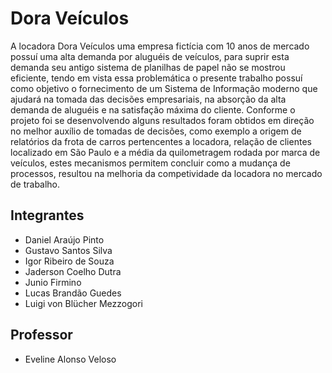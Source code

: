 # Dora Veículos

A locadora Dora Veículos uma empresa fictícia com 10 anos de mercado possuí uma alta demanda por aluguéis de veículos, para suprir esta demanda seu antigo sistema de planilhas de papel não se mostrou eficiente, tendo em vista essa problemática o presente trabalho possuí como objetivo o fornecimento de um Sistema de Informação moderno que ajudará na tomada das decisões empresariais, na absorção da alta demanda de aluguéis e na satisfação máxima do cliente. Conforme o projeto foi se desenvolvendo alguns resultados foram obtidos em direção no melhor auxílio de tomadas de decisões, como exemplo a origem de relatórios da frota de carros pertencentes a locadora, relação de clientes localizado em São Paulo e a média da quilometragem rodada por marca de veículos, estes mecanismos permitem concluir como a mudança de processos, resultou na melhoria da competividade da locadora no mercado de trabalho.

## Integrantes

* Daniel Araújo Pinto
* Gustavo Santos Silva
* Igor Ribeiro de Souza
* Jaderson Coelho Dutra
* Junio Firmino
* Lucas Brandão Guedes
* Luigi von Blücher Mezzogori

## Professor

* Eveline Alonso Veloso
